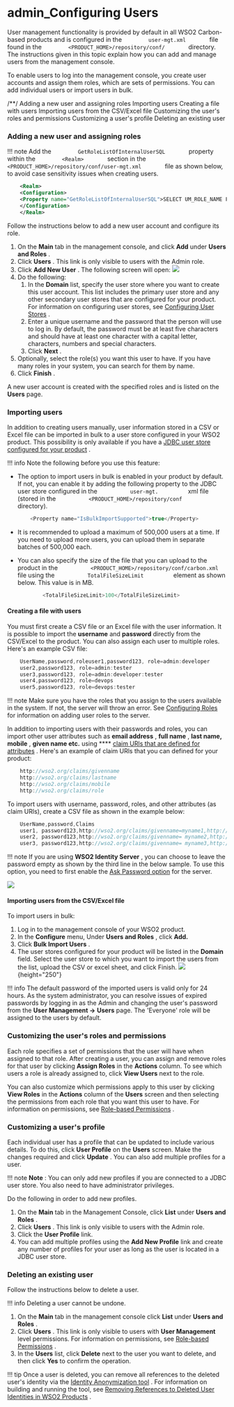 # admin\_Configuring Users

User management functionality is provided by default in all WSO2 Carbon-based products and is configured in the `         user-mgt.xml        ` file found in the `         <PRODUCT_HOME>/repository/conf/        ` directory. The instructions given in this topic explain how you can add and manage users from the management console.

To enable users to log into the management console, you create user accounts and assign them roles, which are sets of permissions. You can add individual users or import users in bulk.

/\*\*/ Adding a new user and assigning roles Importing users Creating a file with users Importing users from the CSV/Excel file Customizing the user's roles and permissions Customizing a user's profile Deleting an existing user

### Adding a new user and assigning roles

!!! note
Add the `         GetRoleListOfInternalUserSQL        ` property within the `         <Realm>        ` section in the `         <PRODUCT_HOME>/repository/conf/user-mgt.xml        ` file as shown below, to avoid case sensitivity issues when creating users.

``` xml
    <Realm>
    <Configuration>
    <Property name="GetRoleListOfInternalUserSQL">SELECT UM_ROLE_NAME FROM UM_HYBRID_USER_ROLE, UM_HYBRID_ROLE WHERE UPPER(UM_USER_NAME)=UPPER ( ? ) AND UM_HYBRID_USER_ROLE.UM_ROLE_ID=UM_HYBRID_ROLE.UM_ID AND UM_HYBRID_USER_ROLE.UM_TENANT_ID=? AND UM_HYBRID_ROLE.UM_TENANT_ID=? AND UM_HYBRID_USER_ROLE.UM_DOMAIN_ID=(SELECT UM_DOMAIN_ID FROM UM_DOMAIN WHERE UM_TENANT_ID=? AND UM_DOMAIN_NAME=?)</Property>
    </Configuration>
    </Realm>
```


Follow the instructions below to add a new user account and configure its role.

1.  On the **Main** tab in the management console, and click **Add** under **Users and Roles** .
2.  Click **Users** . This link is only visible to users with the Admin role.
3.  Click **Add New User** . The following screen will open:
    ![](attachments/126562789/126562790.png)
4.  Do the following:
    1.  In the **Domain** list, specify the user store where you want to create this user account. This list includes the primary user store and any other secondary user stores that are configured for your product. For information on configuring user stores, see [Configuring User Stores](https://docs.wso2.com/display/ADMIN44x/Configuring+User+Stores) .
    2.  Enter a unique username and the password that the person will use to log in. By default, the password must be at least five characters and should have at least one character with a capital letter, characters, numbers and special characters.
    3.  Click **Next** .
5.  Optionally, select the role(s) you want this user to have. If you have many roles in your system, you can search for them by name.
6.  Click **Finish** .

A new user account is created with the specified roles and is listed on the **Users** page.

### Importing users

In addition to creating users manually, user information stored in a CSV or Excel file can be imported in bulk to a user store configured in your WSO2 product. This possibility is only available if you have a [JDBC user store configured for your product](https://docs.wso2.com/display/ADMIN44x/Configuring+a+JDBC+User+Store) .

!!! info
Note the following before you use this feature:

-   The option to import users in bulk is enabled in your product by default. If not, you can enable it by adding the following property to the JDBC user store configured in the `           user-mgt.          ` xml file (stored in the `           <PRODUCT_HOME>/repository/conf          ` directory).

    ``` java
        <Property name="IsBulkImportSupported">true</Property>
    ```

-   It is recommended to upload a maximum of 500,000 users at a time. If you need to upload more users, you can upload them in separate batches of 500,000 each.
-   You can also specify the size of the file that you can upload to the product in the `           <PRODUCT_HOME>/repository/conf/carbon.xml          ` file using the `           TotalFileSizeLimit          ` element as shown below. This value is in MB.

    ``` java
            <TotalFileSizeLimit>100</TotalFileSizeLimit>
    ```


#### Creating a file with users

You must first create a CSV file or an Excel file with the user information. It is possible to import the **username** and **password** directly from the CSV/Excel to the product. You can also assign each user to multiple roles. Here's an example CSV file:

``` java
    UserName,password,roleuser1,password123, role=admin:developer
    user2,password123, role=admin:tester
    user3,password123, role=admin:developer:tester
    user4,password123, role=devops
    user5,password123, role=devops:tester
```

!!! note
Make sure you have the roles that you assign to the users available in the system. If not, the server will throw an error. See [Configuring Roles](https://docs.wso2.com/display/ADMIN44x/Configuring+Roles) for information on adding user roles to the server.


In addition to importing users with their passwords and roles, you can import other user attributes such as **email address** , **full name** , **last name, mobile** , **given name etc.** using **** [claim URls that are defined for attributes](https://docs.wso2.com/display/ADMIN44x/Managing+User+Attributes) . Here's an example of claim URls that you can defined for your product:

``` java
    http://wso2.org/claims/givenname
    http://wso2.org/claims/lastname
    http://wso2.org/claims/mobile
    http://wso2.org/claims/role
```

To import users with username, password, roles, and other attributes (as claim URls), create a CSV file as shown in the example below:

``` java
    UserName,password,Claims
    user1, password123,http://wso2.org/claims/givenname=myname1,http://wso2.org/claims/lastname=mylastname1,http://wso2.org/claims/mobile=077777777,http://wso2.org/claims/role=admin:developer
    user2, password123,http://wso2.org/claims/givenname= myname2,http://wso2.org/claims/lastname=mylastname2,http://wso2.org/claims/mobile=077777777,http://wso2.org/claims/role=admin:devops
    user3, password123,http://wso2.org/claims/givenname= myname3,http://wso2.org/claims/lastname=mylastname3,http://wso2.org/claims/mobile=077777777,http://wso2.org/claims/role=developer:devops
```

!!! note
If you are using **WSO2 Identity Server** , you can choose to leave the password empty as shown by the third line in the below sample. To use this option, you need to first enable the [Ask Password option](https://docs.wso2.com/display/IS530/Creating+Users+Using+the+Ask+Password+Option) for the server.

![](attachments/126562789/126562794.png)

#### Importing users from the CSV/Excel file

To import users in bulk:

1.  Log in to the management console of your WSO2 product.
2.  In the **Configure** menu, Under **Users and Roles** , click **Add.**
3.  Click **Bulk Import Users** .
4.  The user stores configured for your product will be listed in the **Domain** field. Select the user store to which you want to import the users from the list, upload the CSV or excel sheet, and click Finish. ![](attachments/126562789/126562800.png){height="250"}

!!! info
The default password of the imported users is valid only for 24 hours. As the system administrator, you can resolve issues of expired passwords by logging in as the Admin and changing the user's password from the **User Management -&gt;** **Users** page. The 'Everyone' role will be assigned to the users by default.


### Customizing the user's roles and permissions

Each role specifies a set of permissions that the user will have when assigned to that role. After creating a user, you can assign and remove roles for that user by clicking **Assign Roles** in the **Actions** column. To see which users a role is already assigned to, click **View Users** next to the role.

You can also customize which permissions apply to this user by clicking **View Roles** in the **Actions** column of the **Users** screen and then selecting the permissions from each role that you want this user to have. For information on permissions, see [Role-based Permissions](https://docs.wso2.com/display/Carbon443/Role-based+Permissions) .

### Customizing a user's profile

Each individual user has a profile that can be updated to include various details. To do this, click **User Profile** on the **Users** screen. Make the changes required and click **Update** . You can also add multiple profiles for a user.

!!! note
**Note** : You can only add new profiles if you are connected to a JDBC user store. You also need to have administrator privileges.


Do the following in order to add new profiles.

1.  On the **Main** tab in the Management Console, click **List** under **Users and Roles** .
2.  Click **Users** . This link is only visible to users with the Admin role.
3.  Click the **User Profile** link.
4.  You can add multiple profiles using the **Add New Profile** link and create any number of profiles for your user as long as the user is located in a JDBC user store.

### Deleting an existing user

Follow the instructions below to delete a user.

!!! info
Deleting a user cannot be undone.


1.  On the **Main** tab in the management console click **List** under **Users and Roles** .
2.  Click **Users** . This link is only visible to users with **User Management** level permissions. For information on permissions, see [Role-based Permissions](https://docs.wso2.com/display/Carbon443/Role-based+Permissions) .
3.  In the **Users** list, click **Delete** next to the user you want to delete, and then click **Yes** to confirm the operation.

!!! tip
Once a user is deleted, you can remove all references to the deleted user's identity via the [Identity Anonymization tool](https://github.com/wso2/identity-anonymization-tool) . For information on building and running the tool, see [Removing References to Deleted User Identities in WSO2 Products](https://docs.wso2.com/display/ADMIN44x/Removing+References+to+Deleted+User+Identities+in+WSO2+Products) .



